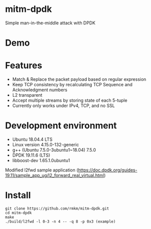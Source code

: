 # mitm-dpdk
Simple man-in-the-middle attack with DPDK

# Demo

# Features
- Match & Replace the packet payload based on regular expression
- Keep TCP consistency by recalculating TCP Sequence and Acknowledgment numbers
- L2 transparent
- Accept multiple streams by storing state of each 5-tuple
- Currently only works under IPv4, TCP, and no SSL

# Development environment
- Ubuntu 18.04.4 LTS
- Linux version 4.15.0-132-generic
- g++ (Ubuntu 7.5.0-3ubuntu1~18.04) 7.5.0
- DPDK 19.11.6 (LTS)
- libboost-dev 1.65.1.0ubuntu1

Modified l2fwd sample application (https://doc.dpdk.org/guides-19.11/sample_app_ug/l2_forward_real_virtual.html)

# Install
```
git clone https://github.com/rmkm/mitm-dpdk.git
cd mitm-dpdk
make
./build/l2fwd -l 0-3 -n 4 -- -q 8 -p 0x3 (example)
```
